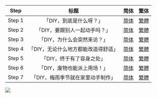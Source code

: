 

| Step | 标题 | 简体 | 繁体 |
| :--: | :--: | :--: | :--: |
| Step 1 | 「DIY，到底是什么呀？」 | [简体](https://raw.githubusercontent.com/SweetSub/SweetSub/master/Archive/Do%20It%20Yourself/%5BSweetSub%5D%20Do%20It%20Yourself!!%20-%2001.chs.ass) | [繁體](https://raw.githubusercontent.com/SweetSub/SweetSub/master/Archive/Do%20It%20Yourself/%5BSweetSub%5D%20Do%20It%20Yourself!!%20-%2001.cht.ass) |
| Step 2 | 「DIY，要跟别人一起动手吗？」 | [简体](https://raw.githubusercontent.com/SweetSub/SweetSub/master/Archive/Do%20It%20Yourself/%5BSweetSub%5D%20Do%20It%20Yourself!!%20-%2002.chs.ass) | [繁體](https://raw.githubusercontent.com/SweetSub/SweetSub/master/Archive/Do%20It%20Yourself/%5BSweetSub%5D%20Do%20It%20Yourself!!%20-%2002.cht.ass) |
| Step 3 | 「DIY，为什么会突然来访？」 | [简体](https://raw.githubusercontent.com/SweetSub/SweetSub/master/Archive/Do%20It%20Yourself/%5BSweetSub%5D%20Do%20It%20Yourself!!%20-%2003.chs.ass) | [繁體](https://raw.githubusercontent.com/SweetSub/SweetSub/master/Archive/Do%20It%20Yourself/%5BSweetSub%5D%20Do%20It%20Yourself!!%20-%2003.cht.ass) |
| Step 4 | 「DIY，无论什么地方都能改造得舒适」 | [简体](https://raw.githubusercontent.com/SweetSub/SweetSub/master/Archive/Do%20It%20Yourself/%5BSweetSub%5D%20Do%20It%20Yourself!!%20-%2004.chs.ass) | [繁體](https://raw.githubusercontent.com/SweetSub/SweetSub/master/Archive/Do%20It%20Yourself/%5BSweetSub%5D%20Do%20It%20Yourself!!%20-%2004.cht.ass) |
| Step 5 | 「DIY，终于有了容身之处」 | [简体](https://raw.githubusercontent.com/SweetSub/SweetSub/master/Archive/Do%20It%20Yourself/%5BSweetSub%5D%20Do%20It%20Yourself!!%20-%2005.chs.ass) | [繁體](https://raw.githubusercontent.com/SweetSub/SweetSub/master/Archive/Do%20It%20Yourself/%5BSweetSub%5D%20Do%20It%20Yourself!!%20-%2005.cht.ass) |
| Step 6 | 「DIY，废物也能派上用场！」 | [简体](https://raw.githubusercontent.com/SweetSub/SweetSub/master/Archive/Do%20It%20Yourself/%5BSweetSub%5D%20Do%20It%20Yourself!!%20-%2006.chs.ass) | [繁體](https://raw.githubusercontent.com/SweetSub/SweetSub/master/Archive/Do%20It%20Yourself/%5BSweetSub%5D%20Do%20It%20Yourself!!%20-%2006.cht.ass) |
| Step 7 | 「DIY，梅雨季节就在家里动手制作」 | [简体](https://raw.githubusercontent.com/SweetSub/SweetSub/master/Archive/Do%20It%20Yourself/%5BSweetSub%5D%20Do%20It%20Yourself!!%20-%2007.chs.ass) | [繁體](https://raw.githubusercontent.com/SweetSub/SweetSub/master/Archive/Do%20It%20Yourself/%5BSweetSub%5D%20Do%20It%20Yourself!!%20-%2007.cht.ass) |

![](https://p.sda1.dev/7/040742c4ffc2140632ed9cb2aad849a5/DIY.jpg)
